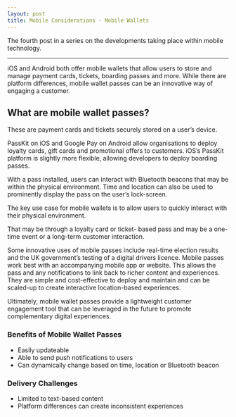 ```yaml
---
layout: post
title: Mobile Considerations - Mobile Wallets
---
```


The fourth post in a series on the developments taking place within mobile technology.

---

iOS and Android both offer mobile wallets that allow users to store and manage payment cards, tickets, boarding passes and more. While there are platform differences, mobile wallet passes can be an innovative way of engaging a customer.

## What are mobile wallet passes? 

These are payment cards and tickets securely stored on a user’s device.

PassKit on iOS and Google Pay on Android allow organisations to deploy loyalty cards, gift cards and promotional offers to customers. iOS’s PassKit platform is slightly more flexible, allowing developers to deploy boarding passes.

With a pass installed, users can interact with Bluetooth beacons that may be within the physical environment. Time and location can also be used to prominently display the pass on the user’s lock-screen.

The key use case for mobile wallets is to allow users to quickly interact with their physical environment.

That may be through a loyalty card or ticket- based pass and may be a one-time event or a long-term customer interaction.

Some innovative uses of mobile passes include real-time election results and the UK government’s testing of a digital drivers licence. Mobile passes work best with an accompanying mobile app or website. This allows the pass and any notifications to link back to richer content and experiences. They are simple and cost-effective to deploy and maintain and can be scaled-up to create interactive location-based experiences.

Ultimately, mobile wallet passes provide a lightweight customer engagement tool that can be leveraged in the future to promote complementary digital experiences.

### Benefits of Mobile Wallet Passes
- Easily updateable
- Able to send push notifications to users
- Can dynamically change based on time, location or Bluetooth beacon

### Delivery Challenges
- Limited to text-based content
- Platform differences can create inconsistent experiences